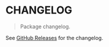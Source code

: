 # CHANGELOG

> Package changelog.

See [GitHub Releases](https://github.com/stdlib-js/stats-base-snanmaxabs/releases) for the changelog.